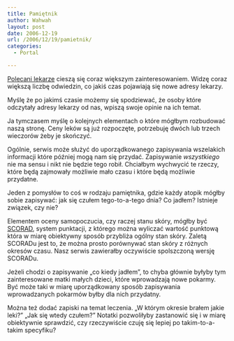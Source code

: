 ```yaml
---
title: Pamiętnik
author: Wahwah
layout: post
date: 2006-12-19
url: /2006/12/19/pamietnik/
categories:
  - Portal

---
```

[Polecani lekarze][1] cieszą się coraz większym zainteresowaniem. Widzę coraz większą liczbę odwiedzin, co jakiś czas pojawiają się nowe adresy lekarzy.

Myślę że po jakimś czasie możemy się spodziewać, że osoby które odczytały adresy lekarzy od nas, wpiszą swoje opinie na ich temat.

<!--more-->Ja tymczasem myślę o kolejnych elementach o które mógłbym rozbudować naszą stronę. Ceny leków są już rozpoczęte, potrzebuję dwóch lub trzech wieczorów żeby je skończyć.

Ogólnie, serwis może służyć do uporządkowanego zapisywania wszelakich informacji które później mogą nam się przydać. Zapisywanie _wszystkiego_ nie ma sensu i nikt nie będzie tego robił. Chciałbym wychwycić te rzeczy, które będą zajmowały możliwie mało czasu i które będą możliwie przydatne.

Jeden z pomysłów to coś w rodzaju pamiętnika, gdzie każdy atopik mógłby sobie zapisywać: jak się czułem tego-to-a-tego dnia? Co jadłem? Istnieje związek, czy nie?

Elementem oceny samopoczucia, czy raczej stanu skóry, mógłby być [SCORAD][2], system punktacji, z którego można wyliczać wartość punktową która w miarę obiektywny sposób przybliża ogólny stan skóry. Zaletą SCORADu jest to, że można prosto porównywać stan skóry z różnych okresów czasu. Nasz serwis zawierałby oczywiście spolszczoną wersję SCORADu.

Jeżeli chodzi o zapisywanie „co kiedy jadłem”, to chyba głównie byłyby tym zainteresowane matki małych dzieci, które wprowadzają nowe pokarmy. Być może taki w miarę uporządkowany sposób zapisywania wprowadzanych pokarmów byłby dla nich przydatny.

Można też dodać zapiski na temat leczenia. „W którym okresie brałem jakie leki?” „Jak się wtedy czułem?” Notatki pozwoliłyby zastanowić się i w miarę obiektywnie sprawdzić, czy rzeczywiście czuję się lepiej po takim-to-a-takim specyfiku?

 [1]: http://www.atopowe.pl/lekarze/
 [2]: http://adserver.sante.univ-nantes.fr/Compute.html